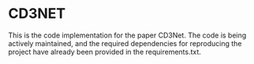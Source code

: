 # CD3NET
This is the code implementation for the paper CD3Net. The code is being actively maintained, and the required dependencies for reproducing the project have already been provided in the requirements.txt.

